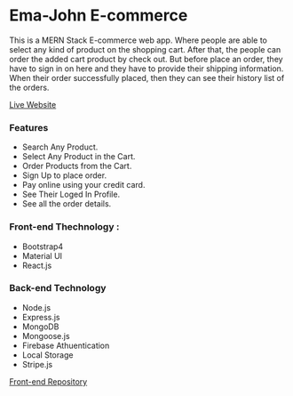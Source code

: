 # Ema-John E-commerce

This is a MERN Stack E-commerce web app. Where people are able to select any kind of product on the shopping cart. After that, the people can order the added cart product by check out. But before place an order, they have to sign in on here and they have to provide their shipping information. When their order successfully placed, then they can see their history list of the orders.

[Live Website](https://ecommerce-simple.web.app/)

### Features
* Search Any Product.
* Select Any Product in the Cart.
* Order Products from the Cart.
* Sign Up to place order.
* Pay online using your credit card.
* See Their Loged In Profile.
* See all the order details.

### Front-end Thechnology : 
* Bootstrap4
* Material UI
* React.js

### Back-end Technology
* Node.js
* Express.js
* MongoDB
* Mongoose.js
* Firebase Athuentication
* Local Storage
* Stripe.js

[Front-end Repository](https://github.com/Jamir45/ecommerce-frontend)